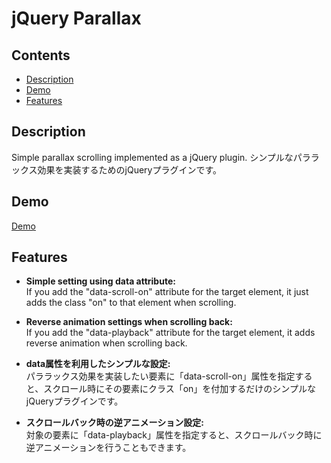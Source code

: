 # jQuery Parallax
 
## Contents

- [Description](#Description)
- [Demo](#Demo)
- [Features](#Features)

## Description

Simple parallax scrolling implemented as a jQuery plugin. 
シンプルなパララックス効果を実装するためのjQueryプラグインです。


## Demo

[Demo](https://wanakijiji.github.io/parallax/examples/)

## Features

- **Simple setting using data attribute:**  
  If you add the "data-scroll-on" attribute for the target element, it just adds the class "on" to that element when scrolling.  

- **Reverse animation settings when scrolling back:**  
  If you add the "data-playback" attribute for the target element, it adds reverse animation when scrolling back.
  
  
- **data属性を利用したシンプルな設定:**  
  パララックス効果を実装したい要素に「data-scroll-on」属性を指定すると、スクロール時にその要素にクラス「on」を付加するだけのシンプルなjQueryプラグインです。  
  
- **スクロールバック時の逆アニメーション設定:**    
  対象の要素に「data-playback」属性を指定すると、スクロールバック時に逆アニメーションを行うこともできます。
  